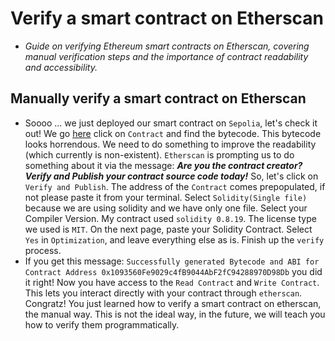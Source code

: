 # Verify a smart contract on Etherscan
- *Guide on verifying Ethereum smart contracts on Etherscan, covering manual verification steps and the importance of contract readability and accessibility.*

## Manually verify a smart contract on Etherscan
- Soooo ... we just deployed our smart contract on `Sepolia`, let's check it out! We go [here](https://sepolia.etherscan.io/address/0x7a1d1dda1b966099739d081128e707a7ba7dbb59#code) click on `Contract` and find the bytecode. This bytecode looks horrendous. We need to do something to improve the readability (which currently is non-existent). `Etherscan` is prompting us to do something about it via the message: ***Are you the contract creator? Verify and Publish your contract source code today!*** So, let's click on `Verify and Publish`. The address of the `Contract` comes prepopulated, if not please paste it from your terminal. Select `Solidity(Single file)` because we are using solidity and we have only one file. Select your Compiler Version. My contract used `solidity 0.8.19`. The license type we used is `MIT`. On the next page, paste your Solidity Contract. Select `Yes` in `Optimization`, and leave everything else as is. Finish up the `verify` process. 
-  If you get this message: ``` Successfully generated Bytecode and ABI for Contract Address 0x1093560Fe9029c4fB9044AbF2fC94288970D98Db ``` you did it right! Now you have access to the `Read Contract` and `Write Contract`. This lets you interact directly with your contract through `etherscan`. Congratz! You just learned how to verify a smart contract on etherscan, the manual way. This is not the ideal way, in the future, we will teach you how to verify them programmatically.
